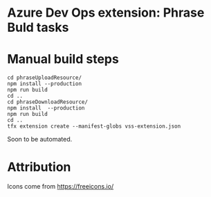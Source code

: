 # Azure Dev Ops extension: Phrase Buld tasks

# Manual build steps

    cd phraseUploadResource/
    npm install --production
    npm run build
    cd ..
    cd phraseDownloadResource/
    npm install  --production
    npm run build
    cd ..
    tfx extension create --manifest-globs vss-extension.json

Soon to be automated.

# Attribution

Icons come from https://freeicons.io/